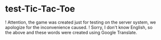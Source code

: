 # test-Tic-Tac-Toe
! Attention, the game was created just for testing on the server system, we apologize for the inconvenience caused. ! Sorry, I don't know English, so the above and these words were created using Google Translate.
